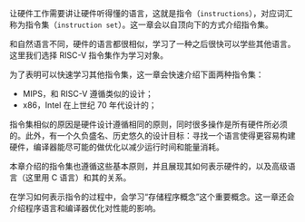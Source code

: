 让硬件工作需要讲让硬件听得懂的语言，这就是指令（`instructions`），对应词汇称为指令集（`instruction set`）。这一章会以自顶向下的方式介绍指令集。

和自然语言不同，硬件的语言都很相似，学习了一种之后很快可以学些其他语言。这里我们选择 RISC-V 指令集作为学习对象。

为了表明可以快速学习其他指令集，这一章会快速介绍下面两种指令集：
* MIPS，和 RISC-V 遵循类似的设计；
* x86，Intel 在上世纪 70 年代设计的；

指令集相似的原因是硬件设计遵循相同的原则，同时很多操作是所有硬件所必须的。此外，有一个久负盛名、历史悠久的设计目标：寻找一个语言使得更容易构建硬件，编译器能尽可能的做优化以减少运行时间和能量消耗。

本章介绍的指令集也遵循这些基本原则，并且展现其如何表示硬件的，以及高级语言（这里用 C 语言）和其的关系。

在学习如何表示指令的过程中，会学习“存储程序概念”这个重要概念。这一章还会介绍程序语言和编译器优化对性能的影响。
